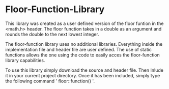 # Floor-Function-Library
This library was created as a user defined version of the floor funtion in the <math.h> header.
The floor function takes in a double as an argument and rounds the double to the next lowest integer.

The floor-function library uses no additional libraries. Everything inside the implementation file and 
header file are user defined. The use of static functions allows the one using the code to easily acces 
the floor-function library capabilities.

To use this library simply download the source and header file. Then Inlude it in your current project directory.
Once it has been included, simply type the following command ' floor::function(<enter a double>) '.

